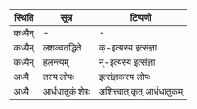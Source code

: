 | स्थिति | सूत्र | टिप्पणी |
| ----- | ------- | ------ |
| कध्यैन् | - | - |
| कध्यैन् | लशक्वतद्धिते | क्-इत्यस्य इत्संज्ञा |
| कध्यैन् | हलन्त्यम् | न्-इत्यस्य इत्संज्ञा |
| अध्यै | तस्य लोपः | इत्संज्ञकस्य लोपः |
| अध्यै | आर्धधातुकं शेषः | अशित्त्वात् कृत् आर्धधातुकम् |
